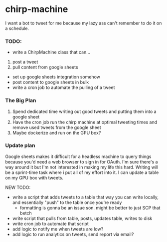 # chirp-machine
I want a bot to tweet for me because my lazy ass can't remember to do it on a schedule.

### TODO:
- write a ChirpMachine class that can...
1. post a tweet
2. pull content from google sheets

- set up google sheets integration somehow
- post content to google sheets in bulk
- write a cron job to automate the pulling of a tweet

### The Big Plan
1. Spend dedicated time writing out good tweets and putting them into a google sheet
2. Have the cron job run the chirp machine at optimal tweeting times and remove used tweets from the google sheet
3. Maybe dockerize and run on the GPU box?

### Update plan
Google sheets makes it difficult for a headless machine to query things because you'd need a web browser to sign in for OAuth.
I'm sure there's a way around it but I'm not interested in making my life this hard.
Writing will be a sprint-time task where i put all of my effort into it. I can update a table on my GPU box with tweets.

NEW TODO:
- write a script that adds tweets to a table
that way you can write locally, and essentially "push" to the table once you're ready
	- formatting is gonna be an issue son. might be better to just SCP that betch
- write script that pulls from table, posts, updates table, writes to disk
- write cron job to automate that script
- add logic to notify me when tweets are low?
- add logic to run analytics on tweets, send report via email?
